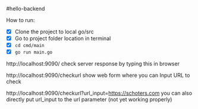 #hello-backend

How to run:
- [x] Clone the project to local go/src
- [x] Go to project folder location in terminal
- [x] `cd cmd/main`
- [x] `go run main.go`

http://localhost:9090/ 
check server response by typing this in browser

http://localhost:9090/checkurl 
show web form where you can Input URL to check

http://localhost:9090/checkurl?url_input=https://schoters.com
you can also directly put url_input to the url parameter (not yet working properly)
